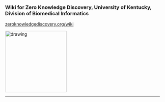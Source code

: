 ### Wiki for Zero Knowledge Discovery, University of Kentucky, Division of Biomedical Informatics

[zeroknowledgediscovery.org/wiki](http://34.66.189.202:4567/)

<img src="../../logo1.png" alt="drawing" style="width:200px;"/>

---
